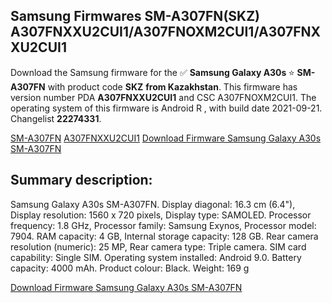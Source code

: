 <h2>Samsung Firmwares SM-A307FN(SKZ) A307FNXXU2CUI1/A307FNOXM2CUI1/A307FNXXU2CUI1</h2>
Download the Samsung firmware for the ✅ <strong>Samsung Galaxy A30s </strong> ⭐ <strong>SM-A307FN</strong> with product code <strong>SKZ</strong> <strong> from Kazakhstan</strong>. This firmware has version number PDA <strong>A307FNXXU2CUI1</strong> and CSC A307FNOXM2CUI1. The operating system of this firmware is Android R , with build date 2021-09-21. Changelist <strong>22274331</strong>.


[SM-A307FN](https://samfirm.shop/samsung/model/SM-A307FN)
[A307FNXXU2CUI1](https://samfirm.shop/samsung/pda/A307FNXXU2CUI1)
[Download Firmware Samsung Galaxy A30s SM-A307FN](https://samfirm.shop/samsung/firmware/458762)
<h2>Summary description:</h2>
<p>Samsung Galaxy A30s SM-A307FN. Display diagonal: 16.3 cm (6.4"), Display resolution: 1560 x 720 pixels, Display type: SAMOLED. Processor frequency: 1.8 GHz, Processor family: Samsung Exynos, Processor model: 7904. RAM capacity: 4 GB, Internal storage capacity: 128 GB. Rear camera resolution (numeric): 25 MP, Rear camera type: Triple camera. SIM card capability: Single SIM. Operating system installed: Android 9.0. Battery capacity: 4000 mAh. Product colour: Black. Weight: 169 g</p>


[Download Firmware Samsung Galaxy A30s SM-A307FN](https://samfirm.shop/samsung/firmware/458762)
